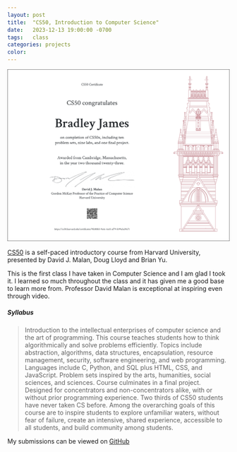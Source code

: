 ```yaml
---
layout: post
title:  "CS50, Introduction to Computer Science"
date:   2023-12-13 19:00:00 -0700
tags:   class
categories: projects
color:  
---
```


  
![CS50 completion certificate](/assets/images/CS50x.png)

  
[CS50](https://pll.harvard.edu/course/cs50-introduction-computer-science) is a self-paced introductory course from Harvard University, presented by David J. Malan, Doug Lloyd and Brian Yu.


This is the first class I have taken in Computer Science and I am glad I took it. I learned so much throughout the class and it has given me a good base to learn more from. Professor David Malan is exceptional at inspiring even through video.

##### Syllabus
>Introduction to the intellectual enterprises of computer science and the art of programming. This course teaches students how to think algorithmically and solve problems efficiently. Topics include abstraction, algorithms, data structures, encapsulation, resource management, security, software engineering, and web programming. Languages include C, Python, and SQL plus HTML, CSS, and JavaScript. Problem sets inspired by the arts, humanities, social sciences, and sciences. Course culminates in a final project. Designed for concentrators and non-concentrators alike, with or without prior programming experience. Two thirds of CS50 students have never taken CS before. Among the overarching goals of this course are to inspire students to explore unfamiliar waters, without fear of failure, create an intensive, shared experience, accessible to all students, and build community among students.

My submissions can be viewed on [GitHub](https://github.com/aliocantinea/CS50)
